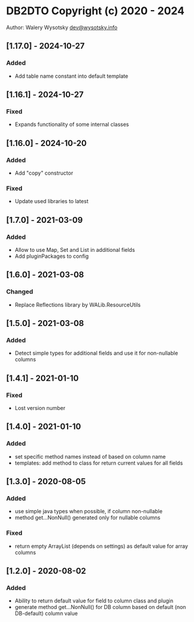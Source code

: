 # DB2DTO Copyright (c) 2020 - 2024
Author: Walery Wysotsky <dev@wysotsky.info>

## [1.17.0] - 2024-10-27
### Added
- Add table name constant into default template

## [1.16.1] - 2024-10-27
### Fixed
- Expands functionality of some internal classes

## [1.16.0] - 2024-10-20
### Added
- Add "copy" constructor
### Fixed
- Update used libraries to latest

## [1.7.0] - 2021-03-09
### Added
- Allow to use Map, Set and List in additional fields
- Add pluginPackages to config

## [1.6.0] - 2021-03-08
### Changed
- Replace Reflections library by WALib.ResourceUtils

## [1.5.0] - 2021-03-08
### Added
- Detect simple types for additional fields and use it for non-nullable columns

## [1.4.1] - 2021-01-10
### Fixed
- Lost version number

## [1.4.0] - 2021-01-10
### Added
- set specific method names instead of based on column name
- templates: add method to class for return current values for all fields

## [1.3.0] - 2020-08-05
### Added
- use simple java types when possible, if column non-nullable
- method get...NonNull() generated only for nullable columns

### Fixed
- return empty ArrayList (depends on settings) as default value for array columns

## [1.2.0] - 2020-08-02
### Added
- Ability to return default value for field to column class and plugin
- generate method get...NonNull() for DB column based on default (non DB-default) column value

